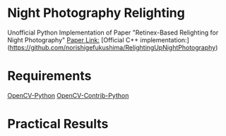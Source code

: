 # Night Photography Relighting
Unofficial Python Implementation of Paper "Retinex-Based Relighting for Night Photography"
[Paper Link:](https://www.mdpi.com/2076-3417/13/3/1719)
[Official C++ implementation:] (https://github.com/norishigefukushima/RelightingUpNightPhotography)

# Requirements
[OpenCV-Python](https://pypi.org/project/opencv-python/)
[OpenCV-Contrib-Python](https://pypi.org/project/opencv-contrib-python/)

# Practical Results


